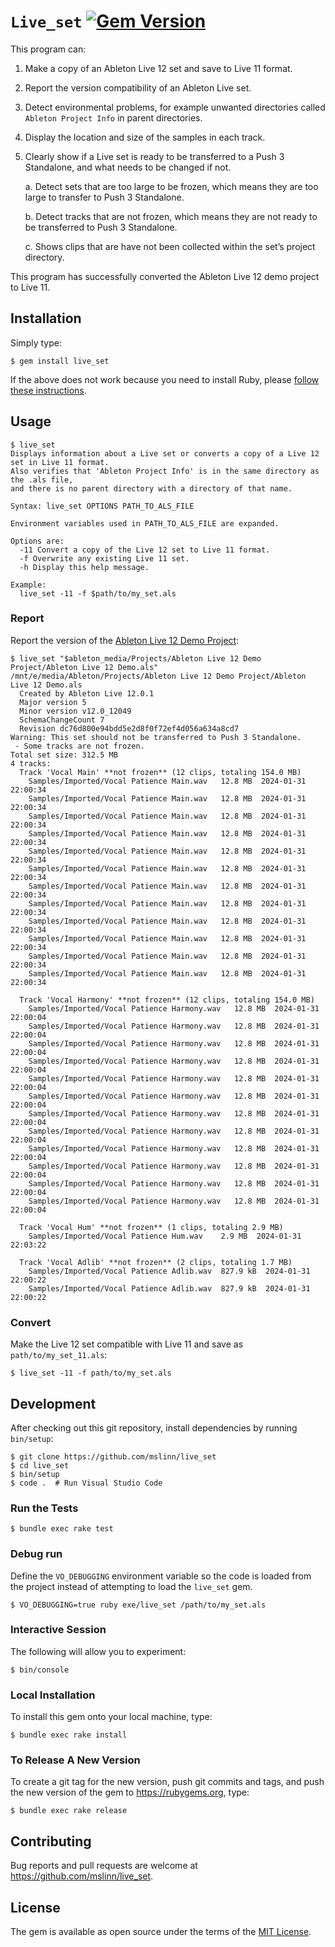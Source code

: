 # `Live_set` [![Gem Version](https://badge.fury.io/rb/live_set.svg)](https://badge.fury.io/rb/live_set)

This program can:

1. Make a copy of an Ableton Live 12 set and save to Live 11 format.

2. Report the version compatibility of an Ableton Live set.

3. Detect environmental problems, for example unwanted directories called `Ableton Project Info` in parent directories.

4. Display the location and size of the samples in each track.

5. Clearly show if a Live set is ready to be transferred to a Push 3 Standalone, and what needs to be changed if not.

   a. Detect sets that are too large to be frozen, which means they are too large to transfer to Push 3 Standalone.

   b. Detect tracks that are not frozen, which means they are not ready to be transferred to Push 3 Standalone.

   c. Shows clips that are have not been collected within the set&rsquo;s project directory.

This program has successfully converted the Ableton Live 12 demo project to Live 11.


## Installation

Simply type:

```shell
$ gem install live_set
```

If the above does not work because you need to install Ruby, please
[follow these instructions](https://www.mslinn.com/ruby/1000-ruby-setup.html).


## Usage

```text
$ live_set
Displays information about a Live set or converts a copy of a Live 12 set in Live 11 format.
Also verifies that 'Ableton Project Info' is in the same directory as the .als file,
and there is no parent directory with a directory of that name.

Syntax: live_set OPTIONS PATH_TO_ALS_FILE

Environment variables used in PATH_TO_ALS_FILE are expanded.

Options are:
  -11 Convert a copy of the Live 12 set to Live 11 format.
  -f Overwrite any existing Live 11 set.
  -h Display this help message.

Example:
  live_set -11 -f $path/to/my_set.als
```

### Report

Report the version of the [Ableton Live 12 Demo Project](https://help.ableton.com/hc/en-us/articles/209774005-Location-of-the-default-Demo-Set):

```text
$ live_set "$ableton_media/Projects/Ableton Live 12 Demo Project/Ableton Live 12 Demo.als"
/mnt/e/media/Ableton/Projects/Ableton Live 12 Demo Project/Ableton Live 12 Demo.als
  Created by Ableton Live 12.0.1
  Major version 5
  Minor version v12.0_12049
  SchemaChangeCount 7
  Revision dc76d800e94bdd5e2d8f0f72ef4d056a634a8cd7
Warning: This set should not be transferred to Push 3 Standalone.
 - Some tracks are not frozen.
Total set size: 312.5 MB
4 tracks:
  Track 'Vocal Main' **not frozen** (12 clips, totaling 154.0 MB)
    Samples/Imported/Vocal Patience Main.wav   12.8 MB  2024-01-31 22:00:34
    Samples/Imported/Vocal Patience Main.wav   12.8 MB  2024-01-31 22:00:34
    Samples/Imported/Vocal Patience Main.wav   12.8 MB  2024-01-31 22:00:34
    Samples/Imported/Vocal Patience Main.wav   12.8 MB  2024-01-31 22:00:34
    Samples/Imported/Vocal Patience Main.wav   12.8 MB  2024-01-31 22:00:34
    Samples/Imported/Vocal Patience Main.wav   12.8 MB  2024-01-31 22:00:34
    Samples/Imported/Vocal Patience Main.wav   12.8 MB  2024-01-31 22:00:34
    Samples/Imported/Vocal Patience Main.wav   12.8 MB  2024-01-31 22:00:34
    Samples/Imported/Vocal Patience Main.wav   12.8 MB  2024-01-31 22:00:34
    Samples/Imported/Vocal Patience Main.wav   12.8 MB  2024-01-31 22:00:34
    Samples/Imported/Vocal Patience Main.wav   12.8 MB  2024-01-31 22:00:34
    Samples/Imported/Vocal Patience Main.wav   12.8 MB  2024-01-31 22:00:34

  Track 'Vocal Harmony' **not frozen** (12 clips, totaling 154.0 MB)
    Samples/Imported/Vocal Patience Harmony.wav   12.8 MB  2024-01-31 22:00:04
    Samples/Imported/Vocal Patience Harmony.wav   12.8 MB  2024-01-31 22:00:04
    Samples/Imported/Vocal Patience Harmony.wav   12.8 MB  2024-01-31 22:00:04
    Samples/Imported/Vocal Patience Harmony.wav   12.8 MB  2024-01-31 22:00:04
    Samples/Imported/Vocal Patience Harmony.wav   12.8 MB  2024-01-31 22:00:04
    Samples/Imported/Vocal Patience Harmony.wav   12.8 MB  2024-01-31 22:00:04
    Samples/Imported/Vocal Patience Harmony.wav   12.8 MB  2024-01-31 22:00:04
    Samples/Imported/Vocal Patience Harmony.wav   12.8 MB  2024-01-31 22:00:04
    Samples/Imported/Vocal Patience Harmony.wav   12.8 MB  2024-01-31 22:00:04
    Samples/Imported/Vocal Patience Harmony.wav   12.8 MB  2024-01-31 22:00:04
    Samples/Imported/Vocal Patience Harmony.wav   12.8 MB  2024-01-31 22:00:04
    Samples/Imported/Vocal Patience Harmony.wav   12.8 MB  2024-01-31 22:00:04

  Track 'Vocal Hum' **not frozen** (1 clips, totaling 2.9 MB)
    Samples/Imported/Vocal Patience Hum.wav    2.9 MB  2024-01-31 22:03:22

  Track 'Vocal Adlib' **not frozen** (2 clips, totaling 1.7 MB)
    Samples/Imported/Vocal Patience Adlib.wav  827.9 kB  2024-01-31 22:00:22
    Samples/Imported/Vocal Patience Adlib.wav  827.9 kB  2024-01-31 22:00:22
```


### Convert

Make the Live 12 set compatible with Live 11 and save as `path/to/my_set_11.als`:

```shell
$ live_set -11 -f path/to/my_set.als
```


## Development

After checking out this git repository, install dependencies by running `bin/setup`:

```text
$ git clone https://github.com/mslinn/live_set
$ cd live_set
$ bin/setup
$ code .  # Run Visual Studio Code
```


### Run the Tests

```text
$ bundle exec rake test
```


### Debug run

Define the `VO_DEBUGGING` environment variable so the code is loaded from the project
instead of attempting to load the `live_set` gem.

```shell
$ VO_DEBUGGING=true ruby exe/live_set /path/to/my_set.als
```

### Interactive Session

The following will allow you to experiment:

```shell
$ bin/console
```


### Local Installation

To install this gem onto your local machine, type:

```text
$ bundle exec rake install
```


### To Release A New Version

To create a git tag for the new version, push git commits and tags,
and push the new version of the gem to https://rubygems.org, type:

```shell
$ bundle exec rake release
```


## Contributing

Bug reports and pull requests are welcome at https://github.com/mslinn/live_set.


## License

The gem is available as open source under the terms of the [MIT License](https://opensource.org/licenses/MIT).
